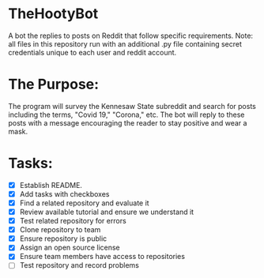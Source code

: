 # TheHootyBot
A bot the replies to posts on Reddit that follow specific requirements. Note: all files in this repository run with an additional .py file containing secret credentials unique to each user and reddit account.

# The Purpose:
The program will survey the Kennesaw State subreddit and search for posts including the terms, "Covid 19," "Corona," etc. The bot will reply to these posts with a message encouraging the reader to stay positive and wear a mask.


# Tasks:

- [x] Establish README.
- [x] Add tasks with checkboxes
- [x] Find a related repository and evaluate it
- [x] Review available tutorial and ensure we understand it
- [x] Test related repository for errors
- [x] Clone repository to team
- [x] Ensure repository is public
- [x] Assign an open source license
- [x] Ensure team members have access to repositories
- [ ] Test repository and record problems
